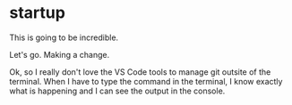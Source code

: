 # startup

This is going to be incredible.

Let's go. Making a change.

Ok, so I really don't love the VS Code tools to manage git outsite of the terminal.
When I have to type the command in the terminal, I know exactly what is happening and I can see the output in the console.
